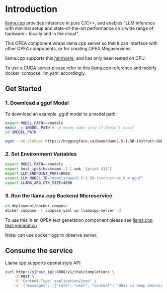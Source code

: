 # Introduction

[llama.cpp](https://github.com/ggerganov/llama.cpp) provides inference in pure C/C++, and enables "LLM inference with minimal setup and state-of-the-art performance on a wide range of hardware - locally and in the cloud".

This OPEA component wraps llama.cpp server so that it can interface with other OPEA components, or for creating OPEA Megaservices.

llama.cpp supports this [hardware](https://github.com/ggerganov/llama.cpp?tab=readme-ov-file#supported-backends), and has only been tested on CPU.

To use a CUDA server please refer to [this llama.cpp reference](https://github.com/ggerganov/llama.cpp/blob/master/examples/server/README.md#docker) and modify docker_compose_llm.yaml accordingly.


## Get Started

### 1. Download a gguf Model

To download an example .gguf model to a model path:

```bash
export MODEL_PATH=~/models
mkdir -p $MODEL_PATH # -p means make only if doesn't exist
cd $MODEL_PATH

wget --no-clobber https://huggingface.co/Qwen/Qwen2.5-1.5B-Instruct-GGUF/resolve/main/qwen2.5-1.5b-instruct-q4_k_m.gguf
````

### 2. Set Environment Variables

```bash
export MODEL_PATH=~/models
export host_ip=$(hostname -I | awk '{print $1}')
export LLM_ENDPOINT_PORT=8008
export LLM_MODEL_ID="models/qwen2.5-1.5b-instruct-q4_k_m.gguf"
export LLAMA_ARG_CTX_SIZE=4096
```

### 3. Run the llama.cpp Backend Microservice

```bash
cd deployment/docker_compose
docker compose -f compose.yaml up llamacpp-server -d 
```

To use this in an OPEA text generation component please see [llama.cpp text-generation](
../../llms/src/text-generation/README_llamacpp.md)  

Note: can use docker logs <container> to observe server.

## Consume the service

Llama cpp supports openai style API:

```bash
curl http://${host_ip}:8008/v1/chat/completions \
    -X POST \
    -H "Content-Type: application/json" \
    -d '{"messages": [{"role": "user", "content": "What is Deep Learning?"}]}'
```